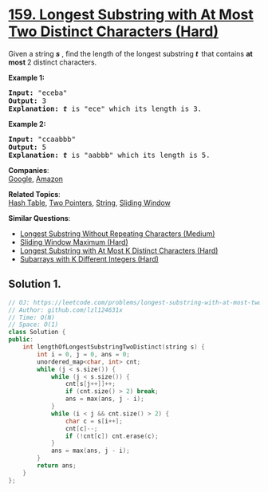 # [159. Longest Substring with At Most Two Distinct Characters (Hard)](https://leetcode.com/problems/longest-substring-with-at-most-two-distinct-characters/)

<p>Given a string <strong><em>s</em></strong> , find the length of the longest substring&nbsp;<strong><em>t&nbsp;&nbsp;</em></strong>that contains <strong>at most </strong>2 distinct characters.</p>

<p><strong>Example 1:</strong></p>

<pre><strong>Input:</strong> "eceba"
<strong>Output: </strong>3
<strong>Explanation: <em>t</em></strong><em> </em>is "ece" which its length is 3.
</pre>

<p><strong>Example 2:</strong></p>

<pre><strong>Input:</strong> "ccaabbb"
<strong>Output: </strong>5
<strong>Explanation: <em>t</em></strong><em> </em>is "aabbb" which its length is 5.
</pre>

**Companies**:  
[Google](https://leetcode.com/company/google), [Amazon](https://leetcode.com/company/amazon)

**Related Topics**:  
[Hash Table](https://leetcode.com/tag/hash-table/), [Two Pointers](https://leetcode.com/tag/two-pointers/), [String](https://leetcode.com/tag/string/), [Sliding Window](https://leetcode.com/tag/sliding-window/)

**Similar Questions**:
* [Longest Substring Without Repeating Characters (Medium)](https://leetcode.com/problems/longest-substring-without-repeating-characters/)
* [Sliding Window Maximum (Hard)](https://leetcode.com/problems/sliding-window-maximum/)
* [Longest Substring with At Most K Distinct Characters (Hard)](https://leetcode.com/problems/longest-substring-with-at-most-k-distinct-characters/)
* [Subarrays with K Different Integers (Hard)](https://leetcode.com/problems/subarrays-with-k-different-integers/)

## Solution 1.

```cpp
// OJ: https://leetcode.com/problems/longest-substring-with-at-most-two-distinct-characters/
// Author: github.com/lzl124631x
// Time: O(N)
// Space: O(1) 
class Solution {
public:
    int lengthOfLongestSubstringTwoDistinct(string s) {
        int i = 0, j = 0, ans = 0;
        unordered_map<char, int> cnt;
        while (j < s.size()) {
            while (j < s.size()) {
                cnt[s[j++]]++;
                if (cnt.size() > 2) break;
                ans = max(ans, j - i);
            }
            while (i < j && cnt.size() > 2) {
                char c = s[i++];
                cnt[c]--;
                if (!cnt[c]) cnt.erase(c);
            }
            ans = max(ans, j - i);
        }
        return ans;
    }
};
```